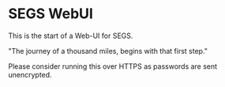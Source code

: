 SEGS WebUI
==========

This is the start of a Web-UI for SEGS.






"The journey of a thousand miles, begins with that first step."

Please consider running this over HTTPS as passwords are sent unencrypted.
